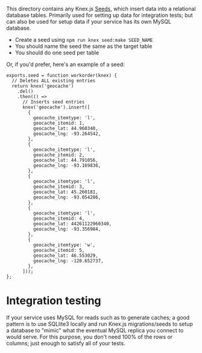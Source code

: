 This directory contains any Knex.js [Seeds](https://knexjs.org/#Seeds-CLI),
which insert data into a relational database tables. Primarily used for setting
up data for integration tests; but can also be used for setup data if your
service has its own MySQL database.

* Create a seed using `npm run knex seed:make SEED_NAME`
* You should name the seed the same as the target table
* You should do one seed per table

Or, if you'd prefer, here's an example of a seed:

```
exports.seed = function workorder(knex) {
  // Deletes ALL existing entries
  return knex('geocache')
    .del()
    .then(() =>
      // Inserts seed entries
      knex('geocache').insert([
        {
          geocache_itemtype: 'l',
          geocache_itemid: 1,
          geocache_lat: 44.960340,
          geocache_lng: -93.264542,
        },
        {
          geocache_itemtype: 'l',
          geocache_itemid: 2,
          geocache_lat: 44.791056,
          geocache_lng: -93.169836,
        },
        {
          geocache_itemtype: 'l',
          geocache_itemid: 3,
          geocache_lat: 45.260181,
          geocache_lng: -93.054286,
        },
        {
          geocache_itemtype: 'l',
          geocache_itemid: 4,
          geocache_lat: 44261122960340,
          geocache_lng: -93.356984,
        },
        {
          geocache_itemtype: 'w',
          geocache_itemid: 5,
          geocache_lat: 46.553029,
          geocache_lng: -120.652737,
        },
      ]));
};
```

# Integration testing
If your service uses MySQL for reads such as to generate caches; a good pattern is to
use SQLlite3 locally and run Knex.js migrations/seeds to setup a database to "mimic"
what the eventual MySQL replica you connect to would serve. For this purpose, you don't
need 100% of the rows or columns; just enough to satisfy all of your tests.
